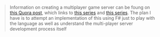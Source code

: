 > Information on creating a multiplayer game server can be foung on [this Quora post](https://www.quora.com/How-is-a-server-for-a-multiplayer-game-set-up), which links to [this series](http://www.gabrielgambetta.com/fpm1.html) and [this series](http://www.cakesolutions.net/teamblogs/how-does-multiplayer-game-sync-their-state-part-1). The plan I have is to attempt an implementation of this using F# just to play with the language as well as understand the multi-player server development process itself
